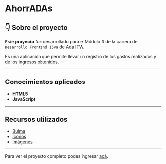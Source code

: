 # AhorrADAs

## 👇 Sobre el proyecto

Este **proyecto** fue desarrollado para el Módulo 3 de la carrera de `Desarrollo Frontend 15va` de [Ada ITW](https://adaitw.org/).

Es una aplicación que permite llevar un registro de los gastos realizados y de los ingresos obtenidos.

---

## Conocimientos aplicados

- **HTML5**
- **JavaScript**

---

## Recursos utilizados

- [Bulma](https://bulma.io/documentation/elements/)
- [Iconos](https://fontawesome.com/)
- [Imágenes](https://undraw.co/)

---

Para ver el proyecto completo podes ingresar [acá](https://nancycrojas.github.io/AhorrADAs/).
